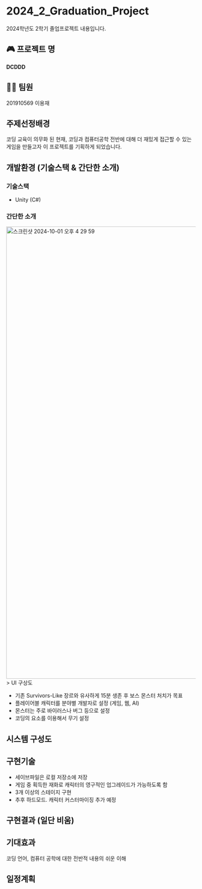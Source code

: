 # 2024_2_Graduation_Project
2024학년도 2학기 졸업프로젝트 내용입니다.

## 🎮 프로젝트 명
**DCDDD**

## 🙋‍♂️ 팀원
201910569 이용재

## 주제선정배경
코딩 교육이 의무화 된 현재, 코딩과 컴퓨터공학 전반에 대해 더 재밌게 접근할 수 있는 게임을 만들고자 이 프로젝트를 기획하게 되었습니다.

## 개발환경 (기술스택 & 간단한 소개)
### 기술스택
+ Unity (C#)
### 간단한 소개
<img width="1202" alt="스크린샷 2024-10-01 오후 4 29 59" src="https://github.com/user-attachments/assets/0f8c59ea-5875-4c67-8733-72a063c8334c">
> UI 구상도

* 기존 Survivors-Like 장르와 유사하게 15분 생존 후 보스 몬스터 처치가 목표
* 플레이어블 캐릭터를 분야별 개발자로 설정 (게임, 웹, AI)
* 몬스터는 주로 바이러스나 버그 등으로 설정
* 코딩의 요소를 이용해서 무기 설정

## 시스템 구성도

## 구현기술
* 세이브파일은 로컬 저장소에 저장
* 게임 중 획득한 재화로 캐릭터의 영구적인 업그레이드가 가능하도록 함
* 3개 이상의 스테이지 구현
* 추후 하드모드. 캐릭터 커스터마이징 추가 예정

## 구현결과 (일단 비움)

## 기대효과
코딩 언어, 컴퓨터 공학에 대한 전반적 내용의 쉬운 이해

## 일정계획
